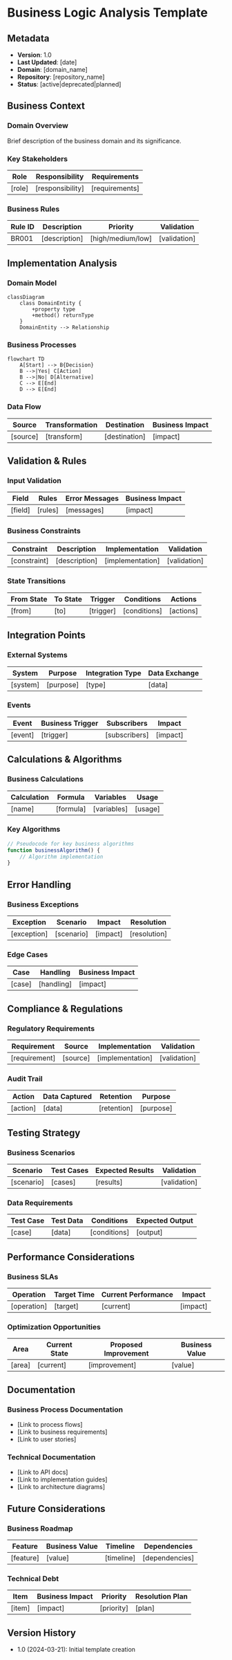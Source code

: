 # Business Logic Analysis Template

## Metadata
- **Version**: 1.0
- **Last Updated**: [date]
- **Domain**: [domain_name]
- **Repository**: [repository_name]
- **Status**: [active|deprecated|planned]

## Business Context

### Domain Overview
Brief description of the business domain and its significance.

### Key Stakeholders
| Role | Responsibility | Requirements |
|------|---------------|--------------|
| [role] | [responsibility] | [requirements] |

### Business Rules
| Rule ID | Description | Priority | Validation |
|---------|-------------|----------|------------|
| BR001 | [description] | [high/medium/low] | [validation] |

## Implementation Analysis

### Domain Model
```mermaid
classDiagram
    class DomainEntity {
        +property type
        +method() returnType
    }
    DomainEntity --> Relationship
```

### Business Processes
```mermaid
flowchart TD
    A[Start] --> B{Decision}
    B -->|Yes| C[Action]
    B -->|No| D[Alternative]
    C --> E[End]
    D --> E[End]
```

### Data Flow
| Source | Transformation | Destination | Business Impact |
|--------|---------------|-------------|-----------------|
| [source] | [transform] | [destination] | [impact] |

## Validation & Rules

### Input Validation
| Field | Rules | Error Messages | Business Impact |
|-------|-------|----------------|-----------------|
| [field] | [rules] | [messages] | [impact] |

### Business Constraints
| Constraint | Description | Implementation | Validation |
|------------|-------------|----------------|------------|
| [constraint] | [description] | [implementation] | [validation] |

### State Transitions
| From State | To State | Trigger | Conditions | Actions |
|------------|----------|---------|------------|---------|
| [from] | [to] | [trigger] | [conditions] | [actions] |

## Integration Points

### External Systems
| System | Purpose | Integration Type | Data Exchange |
|--------|---------|-----------------|---------------|
| [system] | [purpose] | [type] | [data] |

### Events
| Event | Business Trigger | Subscribers | Impact |
|-------|-----------------|-------------|---------|
| [event] | [trigger] | [subscribers] | [impact] |

## Calculations & Algorithms

### Business Calculations
| Calculation | Formula | Variables | Usage |
|-------------|---------|-----------|--------|
| [name] | [formula] | [variables] | [usage] |

### Key Algorithms
```typescript
// Pseudocode for key business algorithms
function businessAlgorithm() {
    // Algorithm implementation
}
```

## Error Handling

### Business Exceptions
| Exception | Scenario | Impact | Resolution |
|-----------|----------|--------|------------|
| [exception] | [scenario] | [impact] | [resolution] |

### Edge Cases
| Case | Handling | Business Impact |
|------|----------|----------------|
| [case] | [handling] | [impact] |

## Compliance & Regulations

### Regulatory Requirements
| Requirement | Source | Implementation | Validation |
|-------------|--------|----------------|------------|
| [requirement] | [source] | [implementation] | [validation] |

### Audit Trail
| Action | Data Captured | Retention | Purpose |
|--------|---------------|-----------|---------|
| [action] | [data] | [retention] | [purpose] |

## Testing Strategy

### Business Scenarios
| Scenario | Test Cases | Expected Results | Validation |
|----------|------------|------------------|------------|
| [scenario] | [cases] | [results] | [validation] |

### Data Requirements
| Test Case | Test Data | Conditions | Expected Output |
|-----------|-----------|------------|-----------------|
| [case] | [data] | [conditions] | [output] |

## Performance Considerations

### Business SLAs
| Operation | Target Time | Current Performance | Impact |
|-----------|-------------|-------------------|---------|
| [operation] | [target] | [current] | [impact] |

### Optimization Opportunities
| Area | Current State | Proposed Improvement | Business Value |
|------|--------------|---------------------|----------------|
| [area] | [current] | [improvement] | [value] |

## Documentation

### Business Process Documentation
- [Link to process flows]
- [Link to business requirements]
- [Link to user stories]

### Technical Documentation
- [Link to API docs]
- [Link to implementation guides]
- [Link to architecture diagrams]

## Future Considerations

### Business Roadmap
| Feature | Business Value | Timeline | Dependencies |
|---------|---------------|----------|--------------|
| [feature] | [value] | [timeline] | [dependencies] |

### Technical Debt
| Item | Business Impact | Priority | Resolution Plan |
|------|----------------|----------|-----------------|
| [item] | [impact] | [priority] | [plan] |

## Version History
- 1.0 (2024-03-21): Initial template creation 